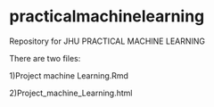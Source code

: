 # practicalmachinelearning

Repository for  JHU PRACTICAL MACHINE LEARNING

There are two files:

1)Project machine Learning.Rmd

2)Project_machine_Learning.html
